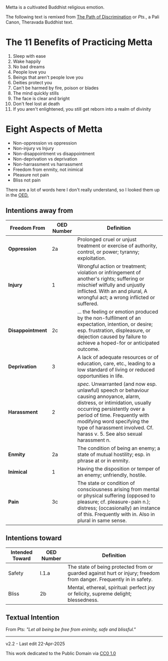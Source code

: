 ﻿Metta is a cultivated Buddhist religious emotion.

The following text is remixed from [The Path of Discrimination](https://en.wikipedia.org/wiki/Pa%E1%B9%ADisambhid%C4%81magga) or *Pts.*, a Pali Canon, Theravada Buddhist text.

# The 11 Benefits of Practicing Metta

1. Sleep with ease
1. Wake happily
1. No bad dreams
1. People love you
1. Beings that aren't people love you
1. Deities protect you
1. Can't be harmed by fire, poison or blades
1. The mind quickly stills
1. The face is clear and bright
1. Don't feel lost at death
1. If you aren't enlightened, you still get reborn into a realm of divinity

# Eight Aspects of Metta

* Non-oppression vs oppression
* Non-injury vs Injury
* Non-disappointment vs disappointment
* Non-deprivation vs deprivation
* Non-harrassment vs harrassment
* Freedom from enmity, not inimical
* Pleasure not pain
* Bliss not pain

There are a lot of words here I don't really understand, so I looked them up in the [OED.](https://www.oed.com/)

## Intentions away from

| Freedom From | OED Number | Definition | 
| ------------ | ---------- | ---------- |
| **Oppression**      | 2a | Prolonged cruel or unjust treatment or exercise of authority, control, or power; tyranny; exploitation. |
| **Injury**          | 1  | Wrongful action or treatment; violation or infringement of another's rights; suffering or mischief wilfully and unjustly inflicted. With an and plural, A wrongful act; a wrong inflicted or suffered.|
| **Disappointment**  | 2c | ... the feeling or emotion produced by the non-fulfilment of an expectation, intention, or desire; esp. frustration, displeasure, or dejection caused by failure to achieve a hoped-for or anticipated outcome. |
| **Deprivation**     | 3 | A lack of adequate resources or of education, care, etc., leading to a low standard of living or reduced opportunities in life. |
| **Harassment**      | 2 | *spec.* Unwarranted (and now esp. unlawful) speech or behaviour causing annoyance, alarm, distress, or intimidation, usually occurring persistently over a period of time. Frequently with modifying word specifying the type of harassment involved. Cf. harass v. 5. See also sexual harassment n. |
| **Enmity**          | 2a | The condition of being an enemy; a state of mutual hostility; esp. in phrase at or in enmity. |
| **Inimical**        | 1 |  Having the disposition or temper of an enemy; unfriendly, hostile.|
| **Pain**            | 3c | The state or condition of consciousness arising from mental or physical suffering (opposed to pleasure; cf. pleasure-pain n.); distress; (occasionally) an instance of this. Frequently with in. Also in plural in same sense. |

## Intentions toward
| Intended Toward | OED Number | Definition |
| ----------------|------------|------------|
| Safety | I.1.a | The state of being protected from or guarded against hurt or injury; freedom from danger. Frequently in in safety. |
| Bliss | 2b | Mental, ethereal, spiritual: perfect joy or felicity, supreme delight; blessedness. |

## Textual Intention

From Pts: *"Let all being be free from enimity, safe and blissful."*

-----

v2.2 - Last edit 22-Apr-2025

This work dedicated to the Public Domain via [CC0 1.0](https://creativecommons.org/publicdomain/zero/1.0/)
